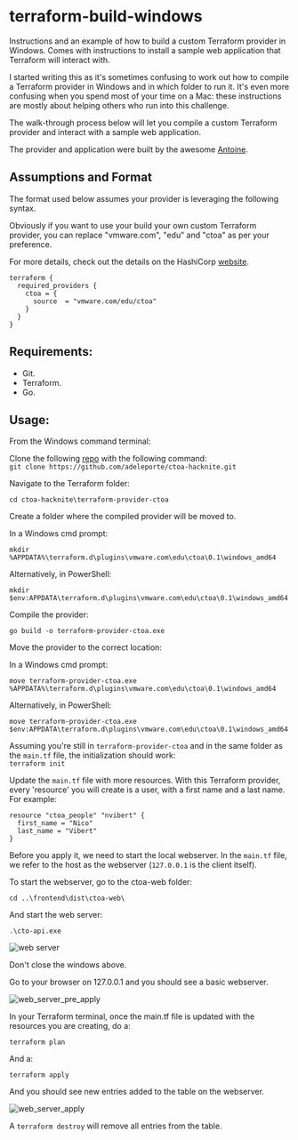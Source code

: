 # terraform-build-windows

Instructions and an example of how to build a custom Terraform provider in Windows. Comes with instructions to install a sample web application that Terraform will interact with.

I started writing this as it's sometimes confusing to work out how to compile a Terraform provider in Windows and in which folder to run it.
It's even more confusing when you spend most of your time on a Mac: these instructions are mostly about helping others who run into this challenge.

The walk-through process below will let you compile a custom Terraform provider and interact with a sample web application. 

The provider and application were built by the awesome [Antoine](https://github.com/adeleporte/).

## Assumptions and Format

The format used below assumes your provider is leveraging the following syntax.

Obviously if you want to use your build your own custom Terraform provider, you can replace "vmware.com", "edu" and "ctoa" as per your preference.

For more details, check out the details on the HashiCorp [website](https://www.terraform.io/docs/language/providers/requirements.html).

```hcl
terraform {
  required_providers {
    ctoa = {
      source  = "vmware.com/edu/ctoa"
    }
  }
}
```

## Requirements:

- Git.
- Terraform.
- Go. 

## Usage:

From the Windows command terminal:

Clone the following [repo](https://github.com/adeleporte/ctoa-hacknite.git) with the following command:  
`git clone https://github.com/adeleporte/ctoa-hacknite.git`

Navigate to the Terraform folder:  

`cd ctoa-hacknite\terraform-provider-ctoa`

Create a folder where the compiled provider will be moved to.

In a Windows cmd prompt:

`mkdir %APPDATA%\terraform.d\plugins\vmware.com\edu\ctoa\0.1\windows_amd64`

Alternatively, in PowerShell:

`mkdir $env:APPDATA\terraform.d\plugins\vmware.com\edu\ctoa\0.1\windows_amd64`

Compile the provider:  

`go build -o terraform-provider-ctoa.exe`

Move the provider to the correct location:  

In a Windows cmd prompt:

`move terraform-provider-ctoa.exe %APPDATA%\terraform.d\plugins\vmware.com\edu\ctoa\0.1\windows_amd64`

Alternatively, in PowerShell:

`move terraform-provider-ctoa.exe $env:APPDATA\terraform.d\plugins\vmware.com\edu\ctoa\0.1\windows_amd64`

Assuming you're still in `terraform-provider-ctoa` and in the same folder as the `main.tf` file, the initialization should work:  
`terraform init`

Update the `main.tf` file with more resources. With this Terraform provider, every 'resource' you will create is a user, with a first name and a last name. For example:

```hcl
resource "ctoa_people" "nvibert" {
  first_name = "Nico"
  last_name = "Vibert"
}
```

Before you apply it, we need to start the local webserver. In the `main.tf` file, we refer to the host as the webserver (`127.0.0.1` is the client itself).

To start the webserver, go to the ctoa-web folder:  

`cd ..\frontend\dist\ctoa-web\`

And start the web server:

`.\cto-api.exe` 

![web server](web-server.png)
  
Don't close the windows above.
 
Go to your browser on 127.0.0.1 and you should see a basic webserver.

![web_server_pre_apply](clarity-web-server-empty.png)
 
In your Terraform terminal, once the main.tf file is updated with the resources you are creating, do a:
 
`terraform plan`
 
And a:
 
 `terraform apply`
   
And you should see new entries added to the table on the webserver.

![web_server_apply](clarity-web-server-done.png)

A `terraform destroy` will remove all entries from the table.

